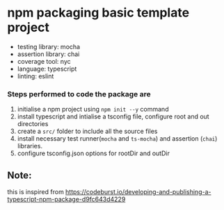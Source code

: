 # npm packaging basic template project

- testing library: mocha
- assertion library: chai
- coverage tool: nyc
- language: typescript
- linting: eslint



### Steps performed to code the package are

1. initialise a npm project using `npm init --y` command
2. install typescript and intialise a tsconfig file, configure root and out directories
3. create a `src/` folder to include all the source files
4. install necessary test runner(`mocha` and `ts-mocha`) and assertion (`chai`) libraries.
5. configure tsconfig.json options for rootDir and outDir



## Note:

this is inspired from https://codeburst.io/developing-and-publishing-a-typescript-npm-package-d9fc643d4229